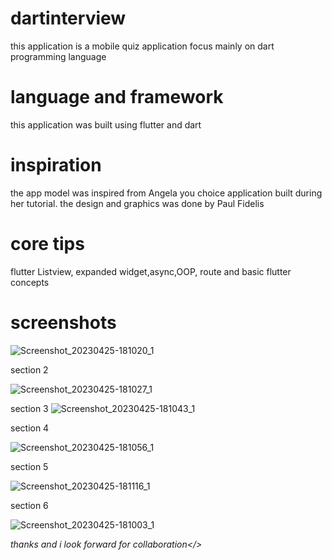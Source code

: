 # dartinterview
this application
is a mobile quiz application focus mainly on dart programming language
# language and framework
this application was built using flutter and dart
# inspiration
the app model  was inspired from Angela you choice application
built during her tutorial.
the design and graphics was done by Paul Fidelis
# core tips
flutter Listview, expanded widget,async,OOP, route and basic flutter concepts
# screenshots 
![Screenshot_20230425-181020_1](https://github.com/fidelmak/dartinterview/assets/64453973/33ca54b1-48a8-4f62-9d60-0edbc09d3cf0)

section 2

![Screenshot_20230425-181027_1](https://github.com/fidelmak/dartinterview/assets/64453973/fce1d395-a04b-4c3f-93e1-ad8ee4be3a43)

section 3
![Screenshot_20230425-181043_1](https://github.com/fidelmak/dartinterview/assets/64453973/89cd44f9-321a-4aef-93d7-d389430f18af)

section 4

![Screenshot_20230425-181056_1](https://github.com/fidelmak/dartinterview/assets/64453973/e264bc7c-9fe3-4520-bd32-89cd49776090)

section 5

![Screenshot_20230425-181116_1](https://github.com/fidelmak/dartinterview/assets/64453973/89bc44a3-1582-4f14-8d69-614664fd8dfa)


section 6

![Screenshot_20230425-181003_1](https://github.com/fidelmak/dartinterview/assets/64453973/1d2c6281-b9da-417c-a67b-6660b6a9b2f6)

<i> thanks and i look forward for collaboration</>
